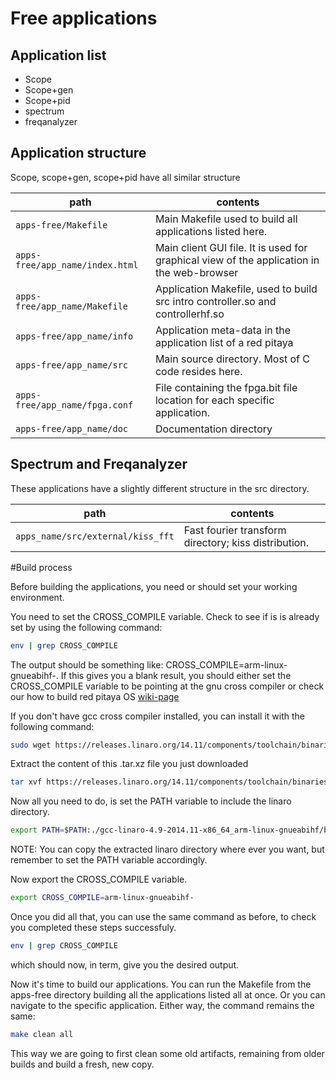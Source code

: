 Free applications
=================

Application list
----------------

- Scope
- Scope+gen
- Scope+pid
- spectrum
- freqanalyzer


Application structure
--------------------

Scope, scope+gen, scope+pid have all similar structure

|  path                           | contents
|---------------------------------|---------
| `apps-free/Makefile`            | Main Makefile used to build all applications listed here.
| `apps-free/app_name/index.html` | Main client GUI file. It is used for graphical view of the application in the web-browser
| `apps-free/app_name/Makefile`   | Application Makefile, used to build src intro controller.so and controllerhf.so
| `apps-free/app_name/info`       | Application meta-data in the application list of a red pitaya
| `apps-free/app_name/src`        | Main source directory. Most of C code resides here.
| `apps-free/app_name/fpga.conf`  | File containing the fpga.bit file location for each specific application.
| `apps-free/app_name/doc`        | Documentation directory

Spectrum and Freqanalyzer
-------------------------

These applications have a slightly different structure in the src directory.

| path                              | contents
|-----------------------------------|---------
| `apps_name/src/external/kiss_fft` | Fast fourier transform directory; kiss distribution.


#Build process

Before building the applications, you need or should set your working environment.

You need to set the CROSS_COMPILE variable. Check to see if is is already set by using the following command:
```bash
env | grep CROSS_COMPILE
```
The output should be something like: CROSS_COMPILE=arm-linux-gnueabihf-. 
If this gives you a blank result, you should either set the CROSS_COMPILE variable to be pointing at the gnu cross
compiler or check our how to build red pitaya OS [wiki-page](http://wiki.redpitaya.com/index.php?title=Red_Pitaya_OS)

If you don't have gcc cross compiler installed, you can install it with the following command:
```bash
sudo wget https://releases.linaro.org/14.11/components/toolchain/binaries/arm-linux-gnueabihf/gcc-linaro-4.9-2014.11-x86_64_arm-linux-gnueabihf.tar.xz
```
Extract the content of this .tar.xz file you just downloaded
```bash
tar xvf https://releases.linaro.org/14.11/components/toolchain/binaries/arm-linux-gnueabihf/gcc-linaro-4.9-2014.11-x86_64_arm-linux-gnueabihf.tar.xz
```
Now all you need to do, is set the PATH variable to include the linaro directory.
```bash
export PATH=$PATH:./gcc-linaro-4.9-2014.11-x86_64_arm-linux-gnueabihf/bin
```
NOTE: You can copy the extracted linaro directory where ever you want, but remember to set the PATH variable accordingly.

Now export the CROSS_COMPILE variable.
```bash
export CROSS_COMPILE=arm-linux-gnueabihf-
```
Once you did all that, you can use the same command as before, to check you completed these steps successfuly.
```bash
env | grep CROSS_COMPILE
```
which should now, in term, give you the desired output.


Now it's time to build our applications. You can run the Makefile from the apps-free directory building all
the applications listed all at once. Or you can navigate to the specific application. Either way, the command remains the same:
```bash
make clean all
```
This way we are going to first clean some old artifacts, remaining from older builds and build a fresh, new copy.

